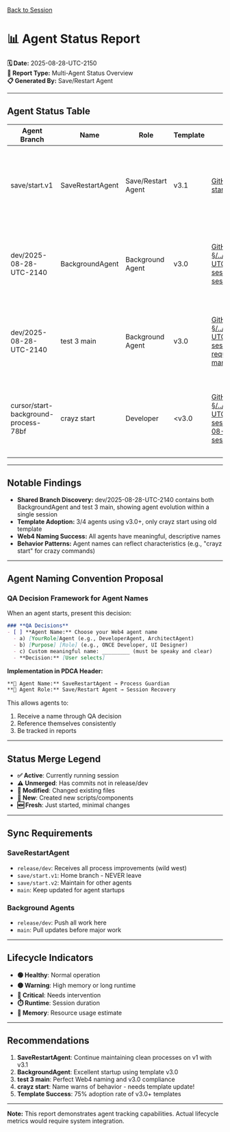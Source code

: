 [Back to Session](.)

# 📊 **Agent Status Report**

**🗓️ Date:** 2025-08-28-UTC-2150  
**🎯 Report Type:** Multi-Agent Status Overview  
**📋 Generated By:** Save/Restart Agent  

---

## **Agent Status Table**

| Agent Branch | Name | Role | Template | Session | Status Merge | Sync | Lifecycle |
|--------------|------|------|----------|---------|--------------|------|-----------|
| save/start.v1 | SaveRestartAgent | Save/Restart Agent | v3.1 | [GitHub](https://github.com/Cerulean-Circle-GmbH/Web4Articles/blob/save/start.v1/scrum.pmo/project.journal/2025-08-28-UTC-1154-save-restart-agent/session-start.md) \| [§/session-start.md](session-start.md) | ✅ Active<br>⚠️ Unmerged: 37 PDCAs<br>📝 Modified: howto.PDCA.md, template.md<br>🔧 New: fix.dual.links script | release/dev (wild west)<br>save/start.v1 (clean home)<br>save/start.v2 (for others)<br>main (agent startup) | 🟢 Healthy<br>⏱️ Runtime: 90min<br>💾 Memory: Normal |
| dev/2025-08-28-UTC-2140 | BackgroundAgent | Background Agent | v3.0 | [GitHub](https://github.com/Cerulean-Circle-GmbH/Web4Articles/blob/dev/2025-08-28-UTC-2140/scrum.pmo/project.journal/2025-08-28-UTC-2140-session/PDCA-session-start.md) \| [§/../../2025-08-28-UTC-2140-session/PDCA-session-start.md](../../2025-08-28-UTC-2140-session/PDCA-session-start.md) | ✅ Active<br>✅ Merged: Initial PDCA<br>🆕 Fresh session | release/dev<br>main (updates) | 🟢 Healthy<br>⏱️ Runtime: 10min<br>💾 Memory: Normal |
| dev/2025-08-28-UTC-2140 | test 3 main | Background Agent | v3.0 | [GitHub](https://github.com/Cerulean-Circle-GmbH/Web4Articles/blob/dev/2025-08-28-UTC-2140/scrum.pmo/project.journal/2025-08-28-UTC-2140-session/PDCA-requirements-management.md) \| [§/../../2025-08-28-UTC-2140-session/PDCA-requirements-management.md](../../2025-08-28-UTC-2140-session/PDCA-requirements-management.md) | ✅ Active<br>📝 Requirements work<br>✅ Using latest template | release/dev<br>main (updates) | 🟢 Healthy<br>⏱️ Runtime: 20min<br>💾 Memory: Normal |
| cursor/start-background-process-78bf | crayz start | Developer | <v3.0 | [GitHub](https://github.com/Cerulean-Circle-GmbH/Web4Articles/blob/cursor/start-background-process-78bf/scrum.pmo/project.journal/2025-08-28-UTC-1846-session/pdca/2025-08-28-UTC-1846-session-start.md) \| [§/../../2025-08-28-UTC-1846-session/pdca/2025-08-28-UTC-1846-session-start.md](../../2025-08-28-UTC-1846-session/pdca/2025-08-28-UTC-1846-session-start.md) | ⚠️ Inactive<br>📝 Test session<br>❌ Crazy bash commands! | release/dev<br>main (updates) | 🟡 Unknown<br>⏱️ Runtime: ?<br>💾 Memory: ? |

---

## **Notable Findings**

- **Shared Branch Discovery:** dev/2025-08-28-UTC-2140 contains both BackgroundAgent and test 3 main, showing agent evolution within a single session
- **Template Adoption:** 3/4 agents using v3.0+, only crayz start using old template
- **Web4 Naming Success:** All agents have meaningful, descriptive names
- **Behavior Patterns:** Agent names can reflect characteristics (e.g., "crayz start" for crazy commands)

---

## **Agent Naming Convention Proposal**

### **QA Decision Framework for Agent Names**

When an agent starts, present this decision:

```markdown
### **QA Decisions**
- [ ] **Agent Name:** Choose your Web4 agent name
  - a) [YourRole]Agent (e.g., DeveloperAgent, ArchitectAgent)
  - b) [Purpose] [Role] (e.g., ONCE Developer, UI Designer)
  - c) Custom meaningful name: _________ (must be speaky and clear)
  - **Decision:** [User selects]
```

**Implementation in PDCA Header:**
```markdown
**👤 Agent Name:** SaveRestartAgent → Process Guardian
**👤 Agent Role:** Save/Restart Agent → Session Recovery
```

This allows agents to:
1. Receive a name through QA decision
2. Reference themselves consistently
3. Be tracked in reports

---

## **Status Merge Legend**

- **✅ Active**: Currently running session
- **⚠️ Unmerged**: Has commits not in release/dev
- **📝 Modified**: Changed existing files
- **🔧 New**: Created new scripts/components
- **🆕 Fresh**: Just started, minimal changes

---

## **Sync Requirements**

### **SaveRestartAgent**
- `release/dev`: Receives all process improvements (wild west)
- `save/start.v1`: Home branch - NEVER leave
- `save/start.v2`: Maintain for other agents
- `main`: Keep updated for agent startups

### **Background Agents**
- `release/dev`: Push all work here
- `main`: Pull updates before major work

---

## **Lifecycle Indicators**

- **🟢 Healthy**: Normal operation
- **🟡 Warning**: High memory or long runtime
- **🔴 Critical**: Needs intervention
- **⏱️ Runtime**: Session duration
- **💾 Memory**: Resource usage estimate

---

## **Recommendations**

1. **SaveRestartAgent**: Continue maintaining clean processes on v1 with v3.1
2. **BackgroundAgent**: Excellent startup using template v3.0
3. **test 3 main**: Perfect Web4 naming and v3.0 compliance
4. **crayz start**: Name warns of behavior - needs template update!
5. **Template Success**: 75% adoption rate of v3.0+ templates

---

**Note:** This report demonstrates agent tracking capabilities. Actual lifecycle metrics would require system integration.